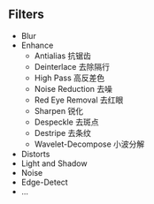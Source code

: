 

## Filters

- Blur 
- Enhance 
	- Antialias 抗锯齿
	- Deinterlace 去除隔行
	- High Pass 高反差色
	- Noise Reduction 去噪
	- Red Eye Removal 去红眼
	- Sharpen 锐化
	- Despeckle 去斑点
	- Destripe 去条纹
	- Wavelet-Decompose 小波分解
- Distorts
- Light and Shadow
- Noise
- Edge-Detect
- ...
